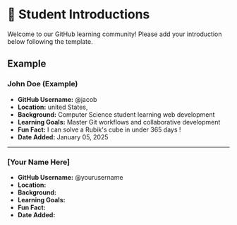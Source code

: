 # 👋 Student Introductions

Welcome to our GitHub learning community! Please add your introduction below following the template.

## Example

### John Doe (Example)
- **GitHub Username:** @jacob
- **Location:** united States, 
- **Background:** Computer Science student learning web development
- **Learning Goals:** Master Git workflows and collaborative development
- **Fun Fact:** I can solve a Rubik's cube in under 365 days !
- **Date Added:** January 05, 2025

---

<!-- Add your introduction below this line -->

### [Your Name Here]
- **GitHub Username:** @yourusername
- **Location:** 
- **Background:** 
- **Learning Goals:** 
- **Fun Fact:** 
- **Date Added:** 


